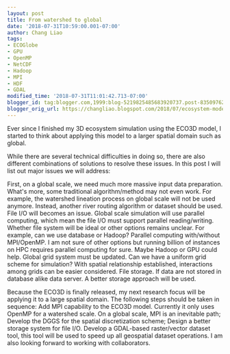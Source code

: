 ```yaml
---
layout: post
title: From watershed to global
date: '2018-07-31T10:59:00.001-07:00'
author: Chang Liao
tags:
- ECOGlobe
- GPU
- OpenMP
- NetCDF
- Hadoop
- MPI
- HDF
- GDAL
modified_time: '2018-07-31T11:01:42.713-07:00'
blogger_id: tag:blogger.com,1999:blog-5219825485683920737.post-8350976234777351765
blogger_orig_url: https://changliao.blogspot.com/2018/07/ecosystem-modeling-010.html
---
```


Ever since I finished my 3D ecosystem simulation using the ECO3D model, I started to think about applying this model to a larger spatial domain such as global.

While there are several technical difficulties in doing so, there are also different combinations of solutions to resolve these issues. In this post I will list out major issues we will address:

First, on a global scale, we need much more massive input data preparation. What's more, some traditional algorithm/method may not even work. For example, the watershed lineation process on global scale will not be used anymore. Instead, another river routing algorithm or dataset should be used.
File I/O will becomes an issue. Global scale simulation will use parallel computing, which mean the file I/O must support parallel reading/writing. Whether file system will be ideal or other options remains unclear. For example, can we use database or Hadoop?
Parallel computing with/without MPI/OpenMP. I am not sure of other options but running billion of instances on HPC requires parallel computing for sure. Maybe Hadoop or GPU could help.
Global grid system must be updated. Can we have a uniform grid scheme for simulation? With spatial relationship established, interactions among grids can be easier considered.
File storage. If data are not stored in database alike data server. A better storage approach will be used.

Because the ECO3D is finally released, my next research focus will be applying it to a large spatial domain. The following steps should be taken in sequence:
Add MPI capability to the ECO3D model. Currently it only uses OpenMP for a watershed scale. On a global scale, MPI is an inevitable path;
Develop the DGGS for the spatial discretization scheme;
Design a better storage system for file I/O.
Develop a GDAL-based raster/vector dataset tool, this tool will be used to speed up all geospatial dataset operations.
I am also looking forward to working with collaborators.